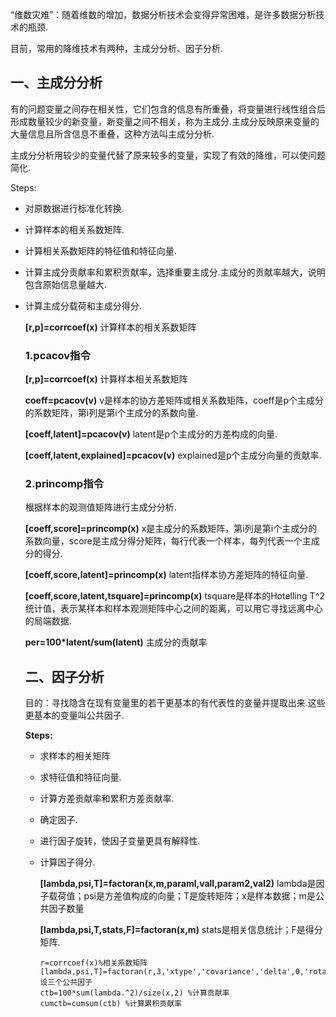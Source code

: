 
“维数灾难”：随着维数的增加，数据分析技术会变得异常困难，是许多数据分析技术的瓶颈.

目前，常用的降维技术有两种，主成分分析、因子分析.

<!--more-->

## 一、主成分分析

有的问题变量之间存在相关性，它们包含的信息有所重叠，将变量进行线性组合后形成数量较少的新变量，新变量之间不相关，称为主成分.主成分反映原来变量的大量信息且所含信息不重叠，这种方法叫主成分分析.

主成分分析用较少的变量代替了原来较多的变量，实现了有效的降维，可以使问题简化.

Steps:

- 对原数据进行标准化转换.

- 计算样本的相关系数矩阵.

- 计算相关系数矩阵的特征值和特征向量.

- 计算主成分贡献率和累积贡献率，选择重要主成分.主成分的贡献率越大，说明包含原始信息量越大.

- 计算主成分载荷和主成分得分.

  **[r,p]=corrcoef(x)** 计算样本的相关系数矩阵

  ### 1.pcacov指令

  **[r,p]=corrcoef(x)** 计算样本相关系数矩阵

  **coeff=pcacov(v)** v是样本的协方差矩阵或相关系数矩阵，coeff是p个主成分的系数矩阵，第i列是第i个主成分的系数向量.

  **[coeff,latent]=pcacov(v)** latent是p个主成分的方差构成的向量.

  **[coeff,latent,explained]=pcacov(v)** explained是p个主成分向量的贡献率.

  ### 2.princomp指令

  根据样本的观测值矩阵进行主成分分析.

  **[coeff,score]=princomp(x)** x是主成分的系数矩阵，第i列是第i个主成分的系数向量，score是主成分得分矩阵，每行代表一个样本，每列代表一个主成分的得分.

  **[coeff,score,latent]=princomp(x)**  latent指样本协方差矩阵的特征向量.

  **[coeff,score,latent,tsquare]=princomp(x)** tsquare是样本的Hotelling T^2统计值，表示某样本和样本观测矩阵中心之间的距离，可以用它寻找远离中心的局端数据.

  **per=100*latent/sum(latent)** 主成分的贡献率

  ## 二、因子分析

  目的：寻找隐含在现有变量里的若干更基本的有代表性的变量并提取出来.这些更基本的变量叫公共因子.

  **Steps:**

  - 求样本的相关矩阵

  - 求特征值和特征向量.

  - 计算方差贡献率和累积方差贡献率.

  - 确定因子.

  - 进行因子旋转，使因子变量更具有解释性.

  - 计算因子得分.

    **[lambda,psi,T]=factoran(x,m,paraml,vall,param2,val2)** lambda是因子载荷值；psi是方差值构成的向量；T是旋转矩阵；x是样本数据；m是公共因子数量

    **[lambda,psi,T,stats,F]=factoran(x,m)** stats是相关信息统计；F是得分矩阵.

    ```
    r=corrcoef(x)%相关系数矩阵
    [lambda,psi,T]=factoran(r,3,'xtype','covariance','delta',0,'rotate','none')%设三个公共因子
    ctb=100*sum(lambda.^2)/size(x,2) %计算贡献率
    cumctb=cumsum(ctb) %计算累积贡献率
    ```

    